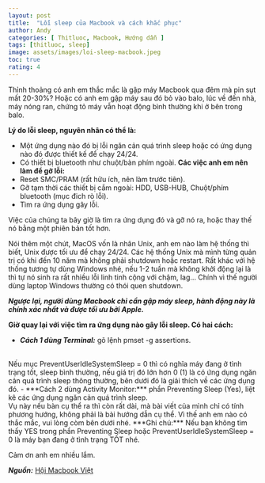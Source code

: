 ```yaml
---
layout: post
title:  "Lỗi sleep của Macbook và cách khắc phục"
author: Andy
categories: [ Thitluoc, Macbook, Hướng dẫn ]
tags: [thitluoc, sleep]
image: assets/images/loi-sleep-macbook.jpeg
toc: true
rating: 4
---
```


Thỉnh thoảng có anh em thắc mắc là gập máy Macbook qua đêm mà pin sụt mất 20-30%? Hoặc có anh em gập máy sau đó bỏ vào balo, lúc về đến nhà, máy nóng ran, chứng tỏ máy vẫn hoạt động bình thường khi ở bên trong balo.

**Lý do lỗi sleep, nguyên nhân có thể là:**
  - Một ứng dụng nào đó bị lỗi ngăn cản quá trình sleep hoặc có ứng dụng nào đó được thiết kế để chạy 24/24.
  - Có thiết bị bluetooth như chuột/bàn phím ngoài.
**Các việc anh em nên làm để gỡ lỗi:**
  - Reset SMC/PRAM (rất hữu ích, nên làm trước tiên).
  - Gỡ tạm thời các thiết bị cắm ngoài: HDD, USB-HUB, Chuột/phím bluetooth (mục đich rò lỗi).
  - Tìm ra ứng dụng gây lỗi.

Việc của chúng ta bây giờ là tìm ra ứng dụng đó và gỡ nó ra, hoặc thay thế nó bằng một phiên bản tốt hơn.

Nói thêm một chút, MacOS vốn là nhân Unix, anh em nào làm hệ thống thì biết, Unix được tối ưu để chạy 24/24. Các hệ thống Unix mà mình từng quản trị có khi đến 10 năm mà không phải shutdown hoặc restart. Rất khác với hệ thống tương tự dùng Windows nhé, nếu 1-2 tuần mà không khởi động lại là thì tự nó sinh ra rất nhiều lỗi linh tinh cộng với chậm, lag… Chính vì thế người dùng laptop Windows thường có thói quen shutdown.

***Ngược lại, người dùng Macbook chỉ cần gập máy sleep, hành động này là chính xác nhất và được tối ưu bởi Apple.***

**Giờ quay lại với việc tìm ra ứng dụng nào gây lỗi sleep. Có hai cách:**
  - ***Cách 1 dùng Terminal:*** gõ lệnh pmset -g assertions.
  <br>
  Nếu mục PreventUserIdleSystemSleep = 0 thì có nghĩa máy đang ở tình trạng tốt, sleep bình thường, nếu giá trị đó lớn hơn 0 (1) là có ứng dụng ngăn cản quá trình sleep thông thường, bên dưới đó là giải thích về các ứng dụng đó.
  - ***Cách 2 dùng Activity Monitor:*** phần Preventing Sleep (Yes), liệt kê các ứng dụng ngăn cản quá trình sleep.
  <br>
  Vụ này nếu bàn cụ thể ra thì còn rất dài, mà bài viết của mình chỉ có tính phương hướng, không phải là bài hướng dẫn cụ thể. Vì thế anh em nào có thắc mắc, vui lòng còm bên dưới nhé.
***Ghi chú:*** Nếu bạn không tìm thấy YES trong phần Preventing Sleep hoặc PreventUserIdleSystemSleep = 0 là máy bạn đang ở tình trạng TỐT nhé.

Cảm ơn anh em nhiều lắm.

***Nguồn:*** [Hội Macbook Việt](https://www.facebook.com/groups/hoimacbookviet/permalink/1392810217738668/)
